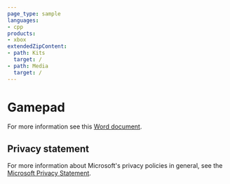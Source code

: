 ```yaml
---
page_type: sample
languages:
- cpp
products:
- xbox
extendedZipContent:
- path: Kits
  target: /
- path: Media
  target: /
---
```


# Gamepad

For more information see this [Word document](https://github.com/microsoft/Xbox-GDK-Samples/blob/main/Samples/System/Gamepad/Readme.docx).

## Privacy statement

For more information about Microsoft's privacy policies in general, see the [Microsoft Privacy Statement](https://privacy.microsoft.com/privacystatement/).
